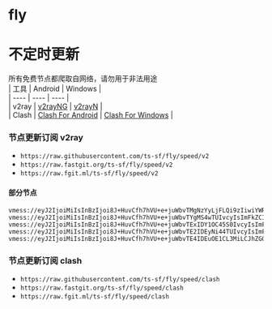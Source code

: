 # fly
# 不定时更新
所有免费节点都爬取自网络，请勿用于非法用途  
|  工具  | Android  | Windows  |  
|  ----  | ----   | ----  |  
| v2ray  | [v2rayNG](https://github.com/2dust/v2rayNG/releases) | [v2rayN](https://github.com/2dust/v2rayN/releases) |  
| Clash  | [Clash For Android](https://github.com/Kr328/ClashForAndroid/releases) | [Clash For Windows](https://github.com/Fndroid/clash_for_windows_pkg/releases) | 
  
### 节点更新订阅  v2ray
- `https://raw.githubusercontent.com/ts-sf/fly/speed/v2`  
- `https://raw.fastgit.org/ts-sf/fly/speed/v2`  
- `https://raw.fgit.ml/ts-sf/fly/speed/v2`  
#### 部分节点  
``` 
vmess://eyJ2IjoiMiIsInBzIjoi8J+HuvCfh7hVU+e+juWbvTMgNzYyLjFLQi9zIiwiYWRkIjoiMjMuMjI3LjM5LjExMSIsInBvcnQiOiI0NDMiLCJpZCI6IjI1YTlmM2I5LTFlNmQtNDBiZC05NjhiLWUwODE4YzFiMTk2ZiIsImFpZCI6IjAiLCJzY3kiOiJhdXRvIiwibmV0Ijoid3MiLCJ0eXBlIjoiIiwiaG9zdCI6IjIuZnJlZWsxLnh5eiIsInBhdGgiOiIvZG9uZ3RhaXdhbmcuY29tIiwidGxzIjoidGxzIiwic25pIjoiMi5mcmVlazEueHl6IiwidGVzdF9uYW1lIjoiVVPnvo7lm70zIn0=
vmess://eyJ2IjoiMiIsInBzIjoi8J+HuvCfh7hVU+e+juWbvTYgMS4wTUIvcyIsImFkZCI6IjY0LjMyLjIwLjEwNCIsInBvcnQiOiI0MDAzOSIsImlkIjoiYzFiYWQ5YTYtMTQ4Mi00OTQxLWEwYzQtZTg1ZjNjYmJjYjVhIiwiYWlkIjoiNjQiLCJzY3kiOiJhdXRvIiwibmV0IjoidGNwIiwidHlwZSI6Im5vbmUiLCJob3N0IjoiZGQyLjE4MDguY2YiLCJwYXRoIjoiZTNhMzc5MDkiLCJ0bHMiOiIiLCJzbmkiOiIiLCJ0ZXN0X25hbWUiOiJVU+e+juWbvTYifQ==
vmess://eyJ2IjoiMiIsInBzIjoi8J+HuvCfh7hVU+e+juWbvTExIDY1OC45S0IvcyIsImFkZCI6IjY0LjMyLjQuNTMiLCJwb3J0IjoiNDM1NTYiLCJpZCI6Ijg2NTMwMDRmLWRlNjctNDRjMi05Y2NlLWUwODMwOTMzZmIwMyIsImFpZCI6IjY0Iiwic2N5IjoiYXV0byIsIm5ldCI6InRjcCIsInR5cGUiOiJub25lIiwiaG9zdCI6IiIsInBhdGgiOiIvIiwidGxzIjoiIiwic25pIjoiIiwidGVzdF9uYW1lIjoiVVPnvo7lm70xMSJ9
vmess://eyJ2IjoiMiIsInBzIjoi8J+HuvCfh7hVU+e+juWbvTE2IDEyNi44TUIvcyIsImFkZCI6IjUuMTYxLjIwNi4xNjkiLCJwb3J0IjoiODg4MCIsImlkIjoiNDU5NjRjYjUtYWY3OS00ZDUzLThiOTktOTY1MjY0ZWYxMDNiIiwiYWlkIjoiMCIsInNjeSI6ImF1dG8iLCJuZXQiOiJ0Y3AiLCJ0eXBlIjoiaHR0cCIsImhvc3QiOiIiLCJwYXRoIjoiLyIsInRscyI6IiIsInNuaSI6IiIsInRlc3RfbmFtZSI6IlVT576O5Zu9MTYifQ==
vmess://eyJ2IjoiMiIsInBzIjoi8J+HuvCfh7hVU+e+juWbvTE4IDEuOE1CL3MiLCJhZGQiOiJkb25ndGFpd2FuZzMuY29tIiwicG9ydCI6IjQ0MyIsImlkIjoiNmRlZGRiN2YtZTU1Ny00MmRiLWJmYTAtY2Y0MGIzNmIyN2UyIiwiYWlkIjoiMCIsInNjeSI6ImF1dG8iLCJuZXQiOiJ3cyIsInR5cGUiOiJub25lIiwiaG9zdCI6ImQuZnJlZWgxLnh5eiIsInBhdGgiOiIvZG9uZ3RhaXdhbmcuY29tIiwidGxzIjoidGxzIiwic25pIjoiIiwidGVzdF9uYW1lIjoiVVPnvo7lm70xOCJ9
```
### 节点更新订阅  clash
- `https://raw.githubusercontent.com/ts-sf/fly/speed/clash`  
- `https://raw.fastgit.org/ts-sf/fly/speed/clash`  
- `https://raw.fgit.ml/ts-sf/fly/speed/clash`  


